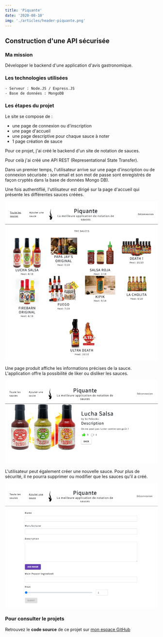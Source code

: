 ```yaml
---
title: 'Piquante'
date: '2020-08-10'
img: './articles/header-piquante.png'
---
```


## Construction d'une API sécurisée

### Ma mission
Développer le backend d'une application d'avis gastronomique.

### Les technologies utilisées
    - Serveur : Node.JS / Express.JS
    - Base de données : MongoDB

### Les étapes du projet
Le site se compose de :
* une page de connexion ou d'inscription
* une page d'accueil
* une page descriptive pour chaque sauce à noter
* 1 page création de sauce

Pour ce projet, j'ai créé le backend d'un site de notation de sauces. 

Pour celà j'ai créé une API REST (Representational State Transfer).

Dans un premier temps, l'utilisateur arrive sur une page d'inscription ou de connexion sécurisée : son email et son mot de passe sont enregistrés de façon cryptés dans la base de données Mongo DB).

Une fois authentiflié, l'utilisateur est dirigé sur la page d'accueil qui présente les différentes sauces créées.

![Page d'accueil](./img-piquante/accueil-piquante.png)

Une page produit affiche les informations précises de la sauce. L'application offre la possibilité de liker ou disliker les sauces.

![Page produit](./img-piquante/produit-piquante.png)

L'utilisateur peut également créer une nouvelle sauce. Pour plus de sécurité, il ne pourra supprimer ou modifier que les sauces qu'il a créé.

![Page création d'une sauce](./img-piquante/post-piquante.png)

### Pour consulter le projets
Retrouvez le **code source** de ce projet sur [mon espace GitHub](https://github.com/Lilimly/piquante "Code source du site Piquante")